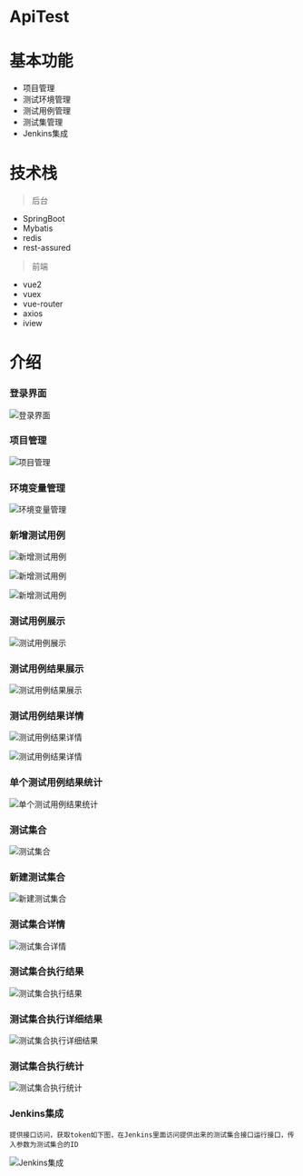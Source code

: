 # ApiTest

# 基本功能 
* 项目管理
* 测试环境管理
* 测试用例管理
* 测试集管理
* Jenkins集成

# 技术栈

  >  后台

   * SpringBoot
   * Mybatis
   * redis
   * rest-assured
  
> 前端
   
   * vue2
   * vuex
   * vue-router
   * axios
   * iview

# 介绍

### 登录界面

![登录界面](http://upload-images.jianshu.io/upload_images/4601360-b681cb7dcc99f5dc.png!large?imageMogr2/auto-orient/strip%7CimageView2/2/w/1240)

### 项目管理

![项目管理](http://upload-images.jianshu.io/upload_images/4601360-43d5046a6492f299.png!large?imageMogr2/auto-orient/strip%7CimageView2/2/w/1240)

### 环境变量管理

![环境变量管理](http://upload-images.jianshu.io/upload_images/4601360-f7c6d01ae5c99796.png!large?imageMogr2/auto-orient/strip%7CimageView2/2/w/1240)

### 新增测试用例

![新增测试用例](http://upload-images.jianshu.io/upload_images/4601360-e500b4da379d99d0.png!large?imageMogr2/auto-orient/strip%7CimageView2/2/w/1240)

![新增测试用例](http://upload-images.jianshu.io/upload_images/4601360-3f5a560fb04bce7d.png!large?imageMogr2/auto-orient/strip%7CimageView2/2/w/1240)

![新增测试用例](http://upload-images.jianshu.io/upload_images/4601360-0b372a39e90c6db4.png!large?imageMogr2/auto-orient/strip%7CimageView2/2/w/1240)

### 测试用例展示

![测试用例展示](http://upload-images.jianshu.io/upload_images/4601360-c5f64aafefdb7022.png!large?imageMogr2/auto-orient/strip%7CimageView2/2/w/1240)

### 测试用例结果展示

![测试用例结果展示](http://upload-images.jianshu.io/upload_images/4601360-f5cdf0fec9afb2d5.png!large?imageMogr2/auto-orient/strip%7CimageView2/2/w/1240)

### 测试用例结果详情

![测试用例结果详情](http://upload-images.jianshu.io/upload_images/4601360-c8dd45677548659e.png!large?imageMogr2/auto-orient/strip%7CimageView2/2/w/1240)

![测试用例结果详情](http://upload-images.jianshu.io/upload_images/4601360-d860ca922796d17c.png!large?imageMogr2/auto-orient/strip%7CimageView2/2/w/1240)

### 单个测试用例结果统计

![单个测试用例结果统计](http://upload-images.jianshu.io/upload_images/4601360-50870340e1a4f062.png!large?imageMogr2/auto-orient/strip%7CimageView2/2/w/1240)

### 测试集合

![测试集合](http://upload-images.jianshu.io/upload_images/4601360-370f828d0b589b04.png!large?imageMogr2/auto-orient/strip%7CimageView2/2/w/1240)

### 新建测试集合

![新建测试集合](http://upload-images.jianshu.io/upload_images/4601360-53bfe9a31ace5e85.png!large?imageMogr2/auto-orient/strip%7CimageView2/2/w/1240)

### 测试集合详情

![测试集合详情](http://upload-images.jianshu.io/upload_images/4601360-1d9a5d1e8fb4cdc1.png!large?imageMogr2/auto-orient/strip%7CimageView2/2/w/1240)

### 测试集合执行结果

![测试集合执行结果](http://upload-images.jianshu.io/upload_images/4601360-8719081e4680a1dd.png!large?imageMogr2/auto-orient/strip%7CimageView2/2/w/1240)

### 测试集合执行详细结果

![测试集合执行详细结果](http://upload-images.jianshu.io/upload_images/4601360-4cd87d6adfc99bae.png!large?imageMogr2/auto-orient/strip%7CimageView2/2/w/1240)

### 测试集合执行统计

![测试集合执行统计](http://upload-images.jianshu.io/upload_images/4601360-b58b349a04498a59.png!large?imageMogr2/auto-orient/strip%7CimageView2/2/w/1240)

### Jenkins集成
    提供接口访问，获取token如下图，在Jenkins里面访问提供出来的测试集合接口运行接口，传入参数为测试集合的ID

![Jenkins集成](http://upload-images.jianshu.io/upload_images/4601360-7cace113753ce8ed.png!large?imageMogr2/auto-orient/strip%7CimageView2/2/w/1240)